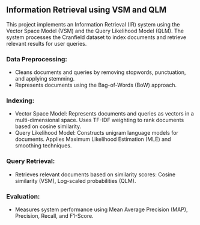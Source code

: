 ## Information Retrieval using VSM and QLM
This project implements an Information Retrieval (IR) system using the Vector Space Model (VSM) and the Query Likelihood Model (QLM). The system processes the Cranfield dataset to index documents and retrieve relevant results for user queries.
### Data Preprocessing: 
- Cleans documents and queries by removing stopwords, punctuation, and applying stemming.
- Represents documents using the Bag-of-Words (BoW) approach.
### Indexing:
- Vector Space Model: Represents documents and queries as vectors in a multi-dimensional space. Uses TF-IDF weighting to rank documents based on cosine similarity.
- Query Likelihood Model: Constructs unigram language models for documents. Applies Maximum Likelihood Estimation (MLE) and smoothing techniques.
### Query Retrieval:
- Retrieves relevant documents based on similarity scores: Cosine similarity (VSM), Log-scaled probabilities (QLM).
### Evaluation:
- Measures system performance using Mean Average Precision (MAP), Precision, Recall, and F1-Score.
